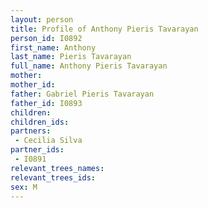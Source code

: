 ```yaml
---
layout: person
title: Profile of Anthony Pieris Tavarayan
person_id: I0892
first_name: Anthony
last_name: Pieris Tavarayan
full_name: Anthony Pieris Tavarayan
mother: 
mother_id: 
father: Gabriel Pieris Tavarayan
father_id: I0893
children:
children_ids:
partners:
 - Cecilia Silva
partner_ids:
 - I0891
relevant_trees_names:
relevant_trees_ids:
sex: M
---
```


